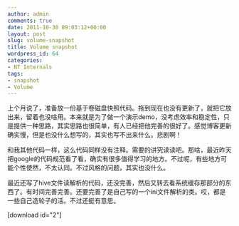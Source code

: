 ```yaml
---
author: admin
comments: true
date: 2011-10-30 09:03:12+00:00
layout: post
slug: volume-snapshot
title: Volume snapshot
wordpress_id: 64
categories:
- NT Internals
tags:
- snapshot
- Volume
---
```


上个月说了，准备放一份基于卷磁盘快照代码。拖到现在也没有更新了，就把它放出来，留着也没啥用。本来就是为了做一个演示demo，没考虑效率和稳定性，只是提供一种思路，其实思路也很简单，有人已经把他完善的很好了。感觉博客更新确实慢，但是也没什么想写的，其实也写不出来什么。悲剧啊！

和我其他代码一样，这么代码同样没有注释。需要的讲究读读吧。那啥，最近昨天把google的代码规范看了看，确实有很多值得学习的地方。不过呢，有些地方可能个性使然，不太认同。不过风格的问题，其实也没什么。

最近还写了hive文件读解析的代码，还没完善，然后又转去看系统缓存那部分的东西了。有时间完善完善。还要完善了是自己写的一个ini文件解析的类。哎，都是一些自己造轮子的活。不过还挺有意思。



[download id="2"]
